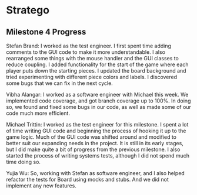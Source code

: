 # Stratego

## Milestone 4 Progress

Stefan Brand: I worked as the test engineer. I first spent time adding comments to the GUI code to make it more understandable.  I also rearranged some things with the mouse handler and the GUI classes to reduce coupling.  I added functionality for the start of the game where each player puts down the starting pieces.  I updated the board background and tried experimenting with different piece colors and labels.  I discovered some bugs that we can fix in the next cycle.

Vibha Alangar: I worked as a software engineer with Michael this week. We implemented code coverage, and got branch coverage up to 100%. In doing so, we found and fixed some bugs in our code, as well as made some of our code much more efficient. 


Michael Trittin: I worked as the test engineer for this milestone. I spent a lot of time writing GUI code and beginning the process of hooking it up to the game logic. Much of the GUI code was shifted around and modified to better suit our expanding needs in the project. It is still in its early stages, but I did make quite a bit of progress from the previous milestone. I also started the process of writing systems tests, although I did not spend much time doing so.

Yujia Wu: So, working with Stefan as software engineer, and I also helped refactor the tests for Board using mocks and stubs. And we did not implement any new features.
